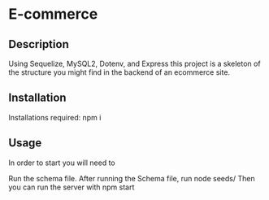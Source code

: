 # E-commerce


## Description 

Using Sequelize, MySQL2, Dotenv, and Express this project is a skeleton of the structure you might find in the backend of an ecommerce site.

## Installation
Installations required:
npm i


## Usage
In order to start you will need to

Run the schema file.
After running the Schema file, run node seeds/
Then you can run the server with npm start


